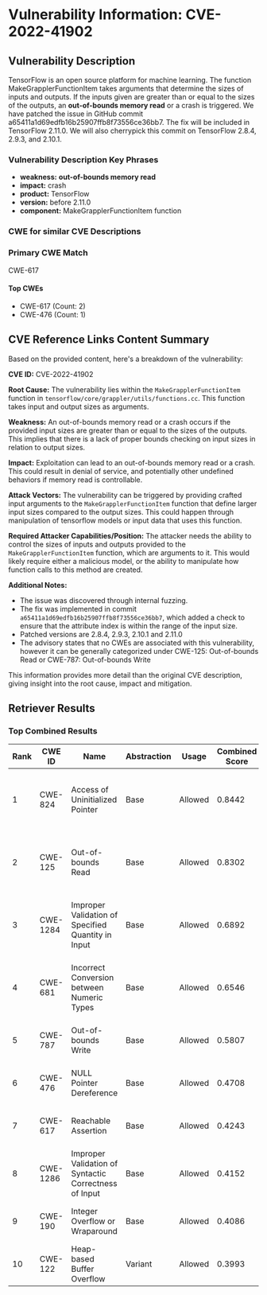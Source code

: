 # Vulnerability Information: CVE-2022-41902

## Vulnerability Description
TensorFlow is an open source platform for machine learning. The function MakeGrapplerFunctionItem takes arguments that determine the sizes of inputs and outputs. If the inputs given are greater than or equal to the sizes of the outputs, an **out-of-bounds memory read** or a crash is triggered. We have patched the issue in GitHub commit a65411a1d69edfb16b25907ffb8f73556ce36bb7. The fix will be included in TensorFlow 2.11.0. We will also cherrypick this commit on TensorFlow 2.8.4, 2.9.3, and 2.10.1.

### Vulnerability Description Key Phrases
- **weakness:** **out-of-bounds memory read**
- **impact:** crash
- **product:** TensorFlow
- **version:** before 2.11.0
- **component:** MakeGrapplerFunctionItem function

### CWE for similar CVE Descriptions
### Primary CWE Match
CWE-617

#### Top CWEs
- CWE-617 (Count: 2)
- CWE-476 (Count: 1)

## CVE Reference Links Content Summary
Based on the provided content, here's a breakdown of the vulnerability:

**CVE ID:** CVE-2022-41902

**Root Cause:** The vulnerability lies within the `MakeGrapplerFunctionItem` function in `tensorflow/core/grappler/utils/functions.cc`. This function takes input and output sizes as arguments.

**Weakness:** An out-of-bounds memory read or a crash occurs if the provided input sizes are greater than or equal to the sizes of the outputs. This implies that there is a lack of proper bounds checking on input sizes in relation to output sizes.

**Impact:** Exploitation can lead to an out-of-bounds memory read or a crash. This could result in denial of service, and potentially other undefined behaviors if memory read is controllable.

**Attack Vectors:**  The vulnerability can be triggered by providing crafted input arguments to the `MakeGrapplerFunctionItem` function that define larger input sizes compared to the output sizes. This could happen through manipulation of tensorflow models or input data that uses this function.

**Required Attacker Capabilities/Position:** The attacker needs the ability to control the sizes of inputs and outputs provided to the `MakeGrapplerFunctionItem` function, which are arguments to it. This would likely require either a malicious model, or the ability to manipulate how function calls to this method are created.

**Additional Notes:**
- The issue was discovered through internal fuzzing.
- The fix was implemented in commit `a65411a1d69edfb16b25907ffb8f73556ce36bb7`, which added a check to ensure that the attribute index is within the range of the input size.
- Patched versions are 2.8.4, 2.9.3, 2.10.1 and 2.11.0
- The advisory states that no CWEs are associated with this vulnerability, however it can be generally categorized under CWE-125: Out-of-bounds Read or CWE-787: Out-of-bounds Write

This information provides more detail than the original CVE description, giving insight into the root cause, impact and mitigation.

## Retriever Results

### Top Combined Results

| Rank | CWE ID | Name | Abstraction | Usage | Combined Score | Retrievers | Individual Scores |
|------|--------|------|-------------|-------|---------------|------------|-------------------|
| 1 | CWE-824 | Access of Uninitialized Pointer | Base | Allowed | 0.8442 | dense, sparse, graph | dense: 0.369, sparse: 0.535, graph: 0.990 |
| 2 | CWE-125 | Out-of-bounds Read | Base | Allowed | 0.8302 | dense, sparse, graph | dense: 0.357, sparse: 0.522, graph: 0.986 |
| 3 | CWE-1284 | Improper Validation of Specified Quantity in Input | Base | Allowed | 0.6892 | dense, sparse, graph | dense: 0.395, sparse: 0.508, graph: 0.563 |
| 4 | CWE-681 | Incorrect Conversion between Numeric Types | Base | Allowed | 0.6546 | dense, sparse, graph | dense: 0.363, sparse: 0.476, graph: 0.562 |
| 5 | CWE-787 | Out-of-bounds Write | Base | Allowed | 0.5807 | sparse, graph | sparse: 0.408, graph: 0.971 |
| 6 | CWE-476 | NULL Pointer Dereference | Base | Allowed | 0.4708 | sparse, graph | sparse: 0.428, graph: 0.631 |
| 7 | CWE-617 | Reachable Assertion | Base | Allowed | 0.4243 | dense, sparse | dense: 0.329, sparse: 0.454 |
| 8 | CWE-1286 | Improper Validation of Syntactic Correctness of Input | Base | Allowed | 0.4152 | dense, sparse | dense: 0.334, sparse: 0.434 |
| 9 | CWE-190 | Integer Overflow or Wraparound | Base | Allowed | 0.4086 | dense, sparse | dense: 0.344, sparse: 0.414 |
| 10 | CWE-122 | Heap-based Buffer Overflow | Variant | Allowed | 0.3993 | dense, sparse | dense: 0.332, sparse: 0.466 |

